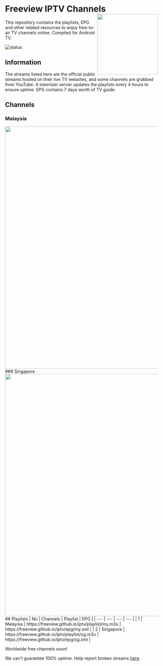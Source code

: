 # Freeview IPTV Channels <img align="right" src="http://freeview.github.io/iptv/freeview.png" width="200">
This repository contains the playlists, EPG and other related resources to enjoy free-to-air TV channels online. Compiled for Android TV. 

![status](https://img.shields.io/badge/tokenizer-ONLINE-brightgreen.svg?style=flat)

## Information
The streams listed here are the official public streams hosted on their live TV websites, and some channels are grabbed from YouTube. A tokenizer server updates the playlists every 4 hours to ensure uptime. EPG contains 7 days worth of TV guide.

## Channels
### Malaysia
<img align="center" src="http://freeview.github.io/iptv/malaysia-channels.png" width="800">  
### Singapore 
<img align="center" src="http://freeview.github.io/iptv/sg-channels.png" width="800">
## Playlists
| No | Channels | Playlist |  EPG |
| --- | --- | --- | --- |
| 1 | Malaysia | https://freeview.github.io/iptv/playlist/my.m3u | https://freeview.github.io/iptv/epg/my.xml |
| 2 | Singapore | https://freeview.github.io/iptv/playlist/sg.m3u | https://freeview.github.io/iptv/epg/sg.xml |

Worldwide free channels soon!

We can't guarantee 100% uptime. Help report broken streams [here](https://github.com/hsytes/iptv/issues/new).
